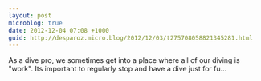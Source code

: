 ```yaml
---
layout: post
microblog: true
date: 2012-12-04 07:08 +1000
guid: http://desparoz.micro.blog/2012/12/03/t275708058821345281.html
---
```

As a dive pro, we sometimes get into a place where all of our diving is "work". Its important to regularly stop and have a dive just for fu…
